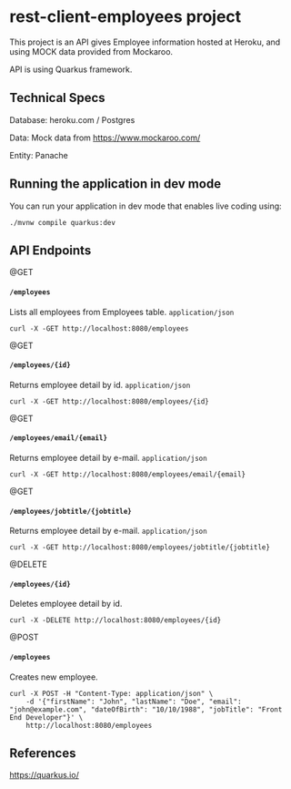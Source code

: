 # rest-client-employees project

This project is an API gives Employee information hosted at Heroku, and using MOCK data provided from Mockaroo.

API is using Quarkus framework.

## Technical Specs

Database: heroku.com / Postgres

Data: Mock data from https://www.mockaroo.com/

Entity: Panache

## Running the application in dev mode

You can run your application in dev mode that enables live coding using:
```shell script
./mvnw compile quarkus:dev
```

## API Endpoints


@GET
#### `/employees`

Lists all employees from Employees table. `application/json`

```shell script
curl -X -GET http://localhost:8080/employees
```


@GET
#### `/employees/{id}`

Returns employee detail by id. `application/json`

```shell script
curl -X -GET http://localhost:8080/employees/{id}
```


@GET
#### `/employees/email/{email}`

Returns employee detail by e-mail. `application/json`

```shell script
curl -X -GET http://localhost:8080/employees/email/{email}
```


@GET
#### `/employees/jobtitle/{jobtitle}`

Returns employee detail by e-mail. `application/json`

```shell script
curl -X -GET http://localhost:8080/employees/jobtitle/{jobtitle}
```


@DELETE
#### `/employees/{id}`

Deletes employee detail by id.

```shell script
curl -X -DELETE http://localhost:8080/employees/{id}
```


@POST
#### `/employees`

Creates new employee.

```shell script
curl -X POST -H "Content-Type: application/json" \
    -d '{"firstName": "John", "lastName": "Doe", "email": "john@example.com", "dateOfBirth": "10/10/1988", "jobTitle": "Front End Developer"}' \
    http://localhost:8080/employees
```


## References
https://quarkus.io/
